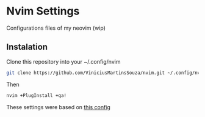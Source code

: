 # Nvim Settings
Configurations files of my neovim (wip)

## Instalation
Clone this repository into your ~/.config/nvim

```bash
git clone https://github.com/ViniciusMartinsSouza/nvim.git ~/.config/nvim
```
Then
```bash
nvim +PlugInstall +qa!
```

These settings were based on [this config](https://github.com/eduardoweiland/config.nvim)

